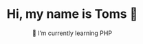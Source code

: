 <link rel="stylesheet" href="https://cdn.jsdelivr.net/gh/devicons/devicon@master/devicon.min.css">
<h1 align = center> Hi, my name is Toms 👋</h1>
<p align = center>🌱 I’m currently learning PHP</p> 
<p align = center>
</p>
  
  <!-- in your header -->
<link rel="stylesheet" href="https://cdn.jsdelivr.net/gh/devicons/devicon@master/devicon.min.css">

<!-- in your body -->
<i class="devicon-php-plain"></i>
<!--
**tomsBi/tomsBI** is a ✨ _special_ ✨ repository because its `README.md` (this file) appears on your GitHub profile.

Here are some ideas to get you started:

- 🔭 I’m currently working on ...
- 🌱 I’m currently learning ...
- 👯 I’m looking to collaborate on ...
- 🤔 I’m looking for help with ...
- 💬 Ask me about ...
- 📫 How to reach me: ...
- 😄 Pronouns: ...
- ⚡ Fun fact: ...
-->
